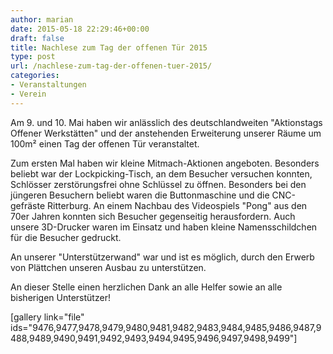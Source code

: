 ```yaml
---
author: marian
date: 2015-05-18 22:29:46+00:00
draft: false
title: Nachlese zum Tag der offenen Tür 2015
type: post
url: /nachlese-zum-tag-der-offenen-tuer-2015/
categories:
- Veranstaltungen
- Verein
---
```


Am 9. und 10. Mai haben wir anlässlich des deutschlandweiten "Aktionstags Offener Werkstätten" und der anstehenden Erweiterung unserer Räume um 100m² einen Tag der offenen Tür veranstaltet.<!-- more -->

Zum ersten Mal haben wir kleine Mitmach-Aktionen angeboten. Besonders beliebt war der Lockpicking-Tisch, an dem Besucher versuchen konnten, Schlösser zerstörungsfrei ohne Schlüssel zu öffnen. Besonders bei den jüngeren Besuchern beliebt waren die Buttonmaschine und die CNC-gefräste Ritterburg. An einem Nachbau des Videospiels "Pong" aus den 70er Jahren konnten sich Besucher gegenseitig herausfordern. Auch unsere 3D-Drucker waren im Einsatz und haben kleine Namensschildchen für die Besucher gedruckt.

An unserer "Unterstützerwand" war und ist es möglich, durch den Erwerb von Plättchen unseren Ausbau zu unterstützen.

An dieser Stelle einen herzlichen Dank an alle Helfer sowie an alle bisherigen Unterstützer!



[gallery link="file" ids="9476,9477,9478,9479,9480,9481,9482,9483,9484,9485,9486,9487,9488,9489,9490,9491,9492,9493,9494,9495,9496,9497,9498,9499"]
